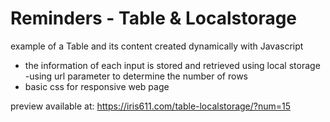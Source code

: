 # Reminders - Table & Localstorage

example of a Table and its content created dynamically with Javascript

- the information of each input is stored and retrieved using local storage
  -using url parameter to determine the number of rows
- basic css for responsive web page

preview available at: https://iris611.com/table-localstorage/?num=15
